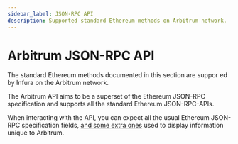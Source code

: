```yaml
---
sidebar_label: JSON-RPC API
description: Supported standard Ethereum methods on Arbitrum network.
---
```


# Arbitrum JSON-RPC API

The standard Ethereum methods documented in this section are suppor ed by Infura on the Arbitrum network.

The Arbitrum API aims to be a superset of the Ethereum JSON-RPC specification and supports all the standard Ethereum JSON-RPC-APIs.

When interacting with the API, you can expect all the usual Ethereum JSON-RPC specification fields, [and some extra ones](https://developer.offchainlabs.com/docs/differences_overview#json-rpc-api) used to display information unique to Arbitrum.
